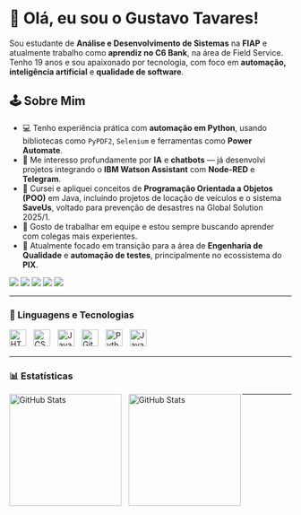# 👋 Olá, eu sou o Gustavo Tavares!

Sou estudante de **Análise e Desenvolvimento de Sistemas** na **FIAP** e atualmente trabalho como **aprendiz no C6 Bank**, na área de Field Service. Tenho 19 anos e sou apaixonado por tecnologia, com foco em **automação, inteligência artificial** e **qualidade de software**.

## 🕹️ Sobre Mim

- 💻 Tenho experiência prática com **automação em Python**, usando bibliotecas como `PyPDF2`, `Selenium` e ferramentas como **Power Automate**.
- 🧠 Me interesso profundamente por **IA** e **chatbots** — já desenvolvi projetos integrando o **IBM Watson Assistant** com **Node-RED** e **Telegram**.
- 🔧 Cursei e apliquei conceitos de **Programação Orientada a Objetos (POO)** em Java, incluindo projetos de locação de veículos e o sistema **SaveUs**, voltado para prevenção de desastres na Global Solution 2025/1.
- 💬 Gosto de trabalhar em equipe e estou sempre buscando aprender com colegas mais experientes.
- 🎯 Atualmente focado em transição para a área de **Engenharia de Qualidade** e **automação de testes**, principalmente no ecossistema do **PIX**.

<div> 
  <a href="https://www.youtube.com/@kurtyzera" target="_blank"><img src="https://img.shields.io/badge/YouTube-FF0000?style=for-the-badge&logo=youtube&logoColor=white" target="_blank"></a>
  <a href="https://www.instagram.com/kurtyzin/" target="_blank"><img src="https://img.shields.io/badge/-Instagram-%23E4405F?style=for-the-badge&logo=instagram&logoColor=white" target="_blank"></a>
 	<a href="https://www.twitch.tv/kurtyzera" target="_blank"><img src="https://img.shields.io/badge/Twitch-9146FF?style=for-the-badge&logo=twitch&logoColor=white" target="_blank"></a>
  <a href = "mailto:gustavares2005@gmail.com"><img src="https://img.shields.io/badge/-Gmail-%23333?style=for-the-badge&logo=gmail&logoColor=white" target="_blank"></a>
  <a href="https://www.linkedin.com/in/gustavo-tavares-da-silva-b6180a220/" target="_blank"><img src="https://img.shields.io/badge/-LinkedIn-%230077B5?style=for-the-badge&logo=linkedin&logoColor=white" target="_blank"></a> 
  
</div>

---

### 🤖 Linguagens e Tecnologias

<img 
    align="left" 
    alt="HTML"
    title="HTML" 
    width="30px" 
    style="padding-right: 10px;" 
    src="https://cdn.jsdelivr.net/gh/devicons/devicon@latest/icons/html5/html5-original.svg" 
/>
<img 
    align="left" 
    alt="CSS" 
    title="CSS"
    width="30px" 
    style="padding-right: 10px;" 
    src="https://cdn.jsdelivr.net/gh/devicons/devicon@latest/icons/css3/css3-original.svg" 
/>
<img 
    align="left" 
    alt="JavaScript" 
    title="JavaScript"
    width="30px" 
    style="padding-right: 10px;" 
    src="https://cdn.jsdelivr.net/gh/devicons/devicon@latest/icons/javascript/javascript-original.svg" 
/>

<img 
    align="left" 
    alt="Git" 
    title="Git"
    width="30px" 
    style="padding-right: 10px;" 
    src="https://cdn.jsdelivr.net/gh/devicons/devicon@latest/icons/git/git-original.svg" 
/>
<img 
    align="left" 
    alt="Python" 
    title="Python"
    width="30px" 
    style="padding-right: 10px;" 
    src="https://cdn.jsdelivr.net/gh/devicons/devicon@latest/icons/python/python-original.svg" 
/>
<img 
    align="left" 
    alt="Java" 
    title="Java"
    width="30px" 
    style="padding-right: 10px;" 
    src="https://cdn.jsdelivr.net/gh/devicons/devicon@latest/icons/java/java-plain.svg" 
/>

<br/>
<br/>

---

### 📊 Estatísticas

<p>
  <img 
    align="left" 
    alt="GitHub Stats" 
    height="200" 
    style="padding-right: 10px;" 
    src="https://github-readme-stats.vercel.app/api?username=gustavaress&show_icons=true&theme=monokai&include_all_commits=true&locale=pt-br" 
  />

<img 
      align="left" 
      alt="GitHub Stats" 
      height="200" 
      src="https://github-readme-stats.vercel.app/api/top-langs/?username=gustavaress&theme=monokai&layout=compact&custom_title=Tecnologias&langs_count=9" 
  />

</p>

---
